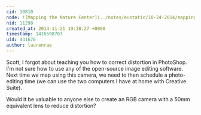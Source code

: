 ```yaml
---
cid: 10810
node: ![Mapping the Nature Center](../notes/eustatic/10-24-2014/mapping-the-nature-center)
nid: 11298
created_at: 2014-11-21 19:38:27 +0000
timestamp: 1416598707
uid: 431676
author: laurenrae
---
```


Scott, I forgot about teaching you how to correct distortion in PhotoShop. I'm not sure how to use any of the open-source image editing software.  Next time we map using this camera, we need to then schedule a photo-editing time (we can use the two computers I have at home with Creative Suite). 

Would it be valuable to anyone else to create an RGB camera with a 50mm equivalent lens to reduce distortion? 